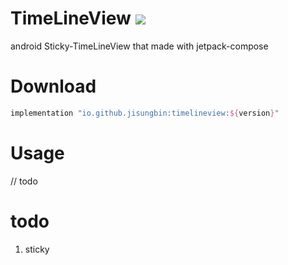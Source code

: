 # TimeLineView [![](https://img.shields.io/maven-metadata/v.svg?label=Maven%20Central&metadataUrl=https%3A%2F%2Frepo1.maven.org%2Fmaven2%2Fio%2Fgithub%2Fjisungbin%2Ftimelineview%2Fmaven-metadata.xml)](https://search.maven.org/artifact/io.github.jisungbin/timelineview)
android Sticky-TimeLineView that made with jetpack-compose

# Download
```groovy
implementation "io.github.jisungbin:timelineview:${version}"
```

# Usage
// todo

# todo
1. sticky
